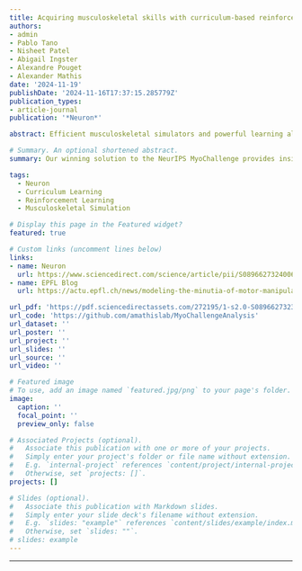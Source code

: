 ```yaml
---
title: Acquiring musculoskeletal skills with curriculum-based reinforcement learning
authors:
- admin
- Pablo Tano
- Nisheet Patel
- Abigail Ingster
- Alexandre Pouget
- Alexander Mathis
date: '2024-11-19'
publishDate: '2024-11-16T17:37:15.285779Z'
publication_types:
- article-journal
publication: '*Neuron*'

abstract: Efficient musculoskeletal simulators and powerful learning algorithms provide computational tools to tackle the grand challenge of understanding biological motor control. Our winning solution for the inaugural NeurIPS MyoChallenge leverages an approach mirroring human skill learning. Using a novel curriculum learning approach, we trained a recurrent neural network to control a realistic model of the human hand with 39 muscles to rotate two Baoding balls in the palm of the hand. In agreement with data from human subjects, the policy uncovers a small number of kinematic synergies even though it is not explicitly biased towards low-dimensional solutions. However, selectively inactivating  parts of the control signal, we found that more dimensions contribute to the task performance than suggested by traditional synergy analysis. Overall, our work illustrates the emerging possibilities at the interface of musculoskeletal physics engines, reinforcement learning and neuroscience to advance our understanding of biological motor control.

# Summary. An optional shortened abstract.
summary: Our winning solution to the NeurIPS MyoChallenge provides insights about motor control and muscle synergies during object manipulation.

tags:
  - Neuron
  - Curriculum Learning
  - Reinforcement Learning
  - Musculoskeletal Simulation

# Display this page in the Featured widget?
featured: true

# Custom links (uncomment lines below)
links:
- name: Neuron
  url: https://www.sciencedirect.com/science/article/pii/S0896627324006500
- name: EPFL Blog
  url: https://actu.epfl.ch/news/modeling-the-minutia-of-motor-manipulation-with-ai/

url_pdf: 'https://pdf.sciencedirectassets.com/272195/1-s2.0-S0896627323X00245/1-s2.0-S0896627324006500/main.pdf?X-Amz-Security-Token=IQoJb3JpZ2luX2VjEJL%2F%2F%2F%2F%2F%2F%2F%2F%2F%2FwEaCXVzLWVhc3QtMSJHMEUCIHQhFEEFb4U4MZbB59BWayMIi5%2Fb6nc34Ni6xhNHfg2RAiEAv9q2v9uas%2FkHj9RYUHZs1hGDOOvnCmrVIMDl%2Bm5wvHkqswUIWxAFGgwwNTkwMDM1NDY4NjUiDFcpwlUJSzQLp9y3lSqQBS1%2F3NU%2Be%2FgmOqIqCR9I9KolusPSFVNd%2Be%2BNn%2FpICCveEDnBaRiEePNFA%2FdU31P9Cd5%2BlUDRc1i9amifDkQZ9pDSNqhRo8SwdNc8Jwq68T%2FmRwTavC9XX8IXCmurEVuuV5ikVAhXGpbXwWjm%2F4dMPZnx2zjzbl71AXoBENJO3%2BWSnHNL9uc2FykD%2BlFCYLpkcNu5NP58nNAVAkVplwCEqzbfTdVAOpt2xh78VR50HfZgMrwqJiiagtUN4qU9PVRBw9Ad72W1KEbhWiTp8YtuttbE%2B7uUnViFOhHNTnJ4AM1Boho8%2B2TWYZSFrUCHWTf9oFqq0PtG5PFkhrvXpFe%2FxKAjcWuYO7BSU%2Bxy%2B1MktN3kkimDy7h%2B07Zxj5Tlvbty2%2B%2BktFJOhcmtDPmifsh88Pk0esfVCvHsGOldwUfnFeiv7CNIGN5BeE8d4VX95xLwUKQEGYInDr%2Bo7QgIEd%2BmFaKLzJWIaOz8KcgHlYap6XiRW57IL%2BGyeRnngbxwHtaPrN9ylbez3EK8P9%2Bm25jmfRqOk8H37mwF8VTaGhm7qq91NLOpyAsGe3oRDZGywZpLmrE6wLhYslFJV6K8dPb1ywvdzOODILXUnZiJIZkP9E0F8IKiX4ueTgIlBcdmDBNWo59NKk7uWSDNNJIPKPnHZn3nhR2AK3a6YNQHVVxAWG%2F02fFcDpYqQEugs2SZ0Kc5FOBDiCfWvYGBySOqOZ8E0BV5Eg1XoxG%2FIO%2BjovmLSexULRAM9VTNdGmcnepvORRbPsC%2BqlFLFcph0bFu14%2BgAojEK8MJqDUn1KXSXyujaIISL3LNwuqtZvggTxInQd8NxJLJwJgO6RFL6s8TdOaqV1seeHlnIpwVve9LUwtToC91MKOrirsGOrEBk%2Ft%2BHZHSeVScxLTq5uk%2FiVn8lY1ujt8UVUnS7ruX5lMV1e%2BtXMtc%2B9Qil4L30mJtyr5iO7ODl7bxFdku83QWXTHucTWYxCTQSDXbQpn2qcW4v3alvSiIujgaTC8TkEoU5O7VhOb0jBy89oQ%2F5Ut5NWOe7a9p%2BBKxYIIQHPi7rOtzrC73PWGjBI8YlFcruUsvA9bs9qPy5ruCSDFfSCmzN9t1ph1g7G8YwP6QJoSwZP9u&X-Amz-Algorithm=AWS4-HMAC-SHA256&X-Amz-Date=20241218T101624Z&X-Amz-SignedHeaders=host&X-Amz-Expires=300&X-Amz-Credential=ASIAQ3PHCVTYWUONYW4Z%2F20241218%2Fus-east-1%2Fs3%2Faws4_request&X-Amz-Signature=0838b8adeba164dc2b699433aae4eb3de9c8fb487d953aa4bcf0bb824b4bda79&hash=1172241e2732c9cc1367db77858728db0711ea8ca842fe852715fefe015eaeaa&host=68042c943591013ac2b2430a89b270f6af2c76d8dfd086a07176afe7c76c2c61&pii=S0896627324006500&tid=spdf-157f6168-4910-4c23-b817-e59001d674e8&sid=f43a007f336ee446229881b423f4d27b9aefgxrqb&type=client&tsoh=d3d3LnNjaWVuY2VkaXJlY3QuY29t&ua=190e5909530155550150&rr=8f3e65b16fd83b5e&cc=ch'
url_code: 'https://github.com/amathislab/MyoChallengeAnalysis'
url_dataset: ''
url_poster: ''
url_project: ''
url_slides: ''
url_source: ''
url_video: ''

# Featured image
# To use, add an image named `featured.jpg/png` to your page's folder.
image:
  caption: ''
  focal_point: ''
  preview_only: false

# Associated Projects (optional).
#   Associate this publication with one or more of your projects.
#   Simply enter your project's folder or file name without extension.
#   E.g. `internal-project` references `content/project/internal-project/index.md`.
#   Otherwise, set `projects: []`.
projects: []

# Slides (optional).
#   Associate this publication with Markdown slides.
#   Simply enter your slide deck's filename without extension.
#   E.g. `slides: "example"` references `content/slides/example/index.md`.
#   Otherwise, set `slides: ""`.
# slides: example
---
```


<!-- {{% callout note %}}
Click the _Cite_ button above to demo the feature to enable visitors to import publication metadata into their reference management software.
{{% /callout %}}

{{% callout note %}}
Create your slides in Markdown - click the _Slides_ button to check out the example.
{{% /callout %}}

Add the publication's **full text** or **supplementary notes** here. You can use rich formatting such as including [code, math, and images](https://docs.hugoblox.com/content/writing-markdown-latex/). -->

---
